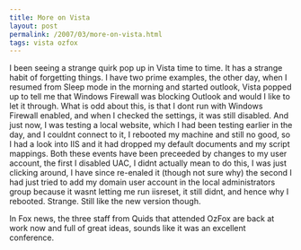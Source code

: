 ```yaml
---
title: More on Vista
layout: post
permalink: /2007/03/more-on-vista.html
tags: vista ozfox
---
```


I been seeing a strange quirk pop up in Vista time to time. It has a strange habit of forgetting things.
I have two prime examples, the other day, when I resumed from Sleep mode in the morning and started outlook, Vista popped up to tell me that Windows Firewall was blocking Outlook and would I like to let it through. What is odd about this, is that I dont run with Windows Firewall enabled, and when I checked the settings, it was still disabled.
And just now, I was testing a local website, which I had been testing earlier in the day, and I couldnt connect to it, I rebooted my machine and still no good, so I had a look into IIS and it had dropped my default documents and my script mappings.
Both these events have been preceeded by changes to my user account, the first I disabled UAC, I didnt actually mean to do this, I was just clicking around, I have since re-enaled it (though not sure why) the second I had just tried to add my domain user account in the local administrators group because it wasnt letting me run iisreset, it still didnt, and hence why I rebooted.
Strange.
Still like the new version though.

In Fox news, the three staff from Quids that attended OzFox are back at work now and full of great ideas, sounds like it was an excellent conference.